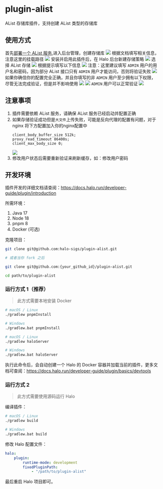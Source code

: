 # plugin-alist

AList 存储库插件，支持创建 AList 类型的存储库

## 使用方式

首先[部署一个 AList 服务](https://alist.nn.ci/zh/guide/install/docker.html),进入后台管理，创建存储库
![](docs/img/1.png)
根据文档填写相关信息，注意这里的挂载路径
![](docs/img/2.png)
安装并启用此插件后，在 Halo 后台新建存储策略
![](docs/img/3.png)
选择 AList 存储
![](docs/img/4.png)
根据提示填写以下信息
![](docs/img/5.png)
注意：这里建议填写 `ADMIN` 用户的用户名和密码，因为部分 AList 接口只有 `ADMIN` 用户才能访问，否则将验证失败
![](docs/img/6.png)
如果你确信你的配置完全正确，并且你填写的非 `ADMIN` 用户至少拥有以下权限，尽管无法完成验证，但是并不影响使用
![](docs/img/9.png)
![](docs/img/10.png)
`ADMIN` 用户可以正常验证
![](docs/img/7.png)

## 注意事项
1. 插件需要依赖 AList 服务，请确保 AList 服务已经启动并配置正确
2. 如果存储验证成功但是`大文件`上传失败，可能是反向代理的配置有问题，对于 nginx 将下方配置加入你的nginx配置中
    ```
    client_body_buffer_size 512k;
    proxy_read_timeout 86400s;
    client_max_body_size 0;
    ```
   ![](docs/img/8.png)
3. 修改用户状态后需要重新验证来刷新缓存，如：修改用户密码
## 开发环境

插件开发的详细文档请查阅：<https://docs.halo.run/developer-guide/plugin/introduction>

所需环境：

1. Java 17
2. Node 18
3. pnpm 8
4. Docker (可选)

克隆项目：

```bash
git clone git@github.com:halo-sigs/plugin-alist.git

# 或者当你 fork 之后

git clone git@github.com:{your_github_id}/plugin-alist.git
```

```bash
cd path/to/plugin-alist
```

### 运行方式 1（推荐）

> 此方式需要本地安装 Docker

```bash
# macOS / Linux
./gradlew pnpmInstall

# Windows
./gradlew.bat pnpmInstall
```

```bash
# macOS / Linux
./gradlew haloServer

# Windows
./gradlew.bat haloServer
```

执行此命令后，会自动创建一个 Halo 的 Docker
容器并加载当前的插件，更多文档可查阅：<https://docs.halo.run/developer-guide/plugin/basics/devtools>

### 运行方式 2

> 此方式需要使用源码运行 Halo

编译插件：

```bash
# macOS / Linux
./gradlew build

# Windows
./gradlew.bat build
```

修改 Halo 配置文件：

```yaml
halo:
    plugin:
        runtime-mode: development
        fixedPluginPath:
            - "/path/to/plugin-alist"
```

最后重启 Halo 项目即可。
